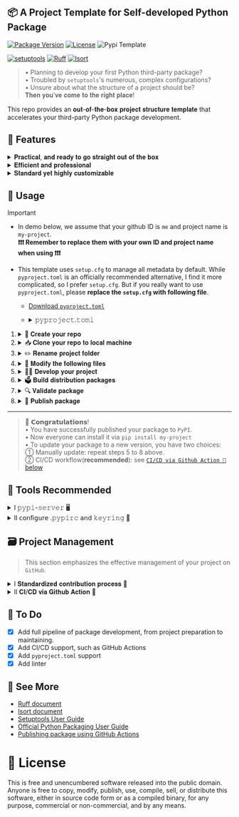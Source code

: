 ## 📦 A Project Template for Self-developed Python Package

[![Package Version](https://img.shields.io/badge/Version-v1.4.0-green)](https://github.com/Ahzyuan/Python-package-template/releases/tag/v1.4.0)
[![License](https://img.shields.io/badge/License-MIT-khaki)](https://opensource.org/license/MIT)
![Pypi Template](https://img.shields.io/badge/PyPI-Package_pattern-yellow?logo=pypi&labelColor=%23FAFAFA)

[![setuptools](https://img.shields.io/badge/Build-setuptools-red)](https://github.com/pypa/setuptools)
[![Ruff](https://img.shields.io/badge/Formatter-Ruff-sienna?logo=ruff)](https://github.com/astral-sh/ruff)
[![Isort](https://img.shields.io/badge/%20Imports-isort-%231674b1?style=flat&labelColor=ef8336)](https://pycqa.github.io/isort/)

> • Planning to develop your first Python third-party package?   
> • Troubled by `setuptools`'s numerous, complex configurations?   
> • Unsure about what the structure of a project should be?    
> 𝐓𝐡𝐞𝐧 𝐲𝐨𝐮'𝐯𝐞 𝐜𝐨𝐦𝐞 𝐭𝐨 𝐭𝐡𝐞 𝐫𝐢𝐠𝐡𝐭 𝐩𝐥𝐚𝐜𝐞!

This repo provides an 𝐨𝐮𝐭-𝐨𝐟-𝐭𝐡𝐞-𝐛𝐨𝐱 𝐩𝐫𝐨𝐣𝐞𝐜𝐭 𝐬𝐭𝐫𝐮𝐜𝐭𝐮𝐫𝐞 𝐭𝐞𝐦𝐩𝐥𝐚𝐭𝐞 that accelerates your third-party Python package development.

## 🎯 Features

<details>
<summary>𝐏𝐫𝐚𝐜𝐭𝐢𝐜𝐚𝐥, 𝐚𝐧𝐝 𝐫𝐞𝐚𝐝𝐲 𝐭𝐨 𝐠𝐨 𝐬𝐭𝐫𝐚𝐢𝐠𝐡𝐭 𝐨𝐮𝐭 𝐨𝐟 𝐭𝐡𝐞 𝐛𝐨𝐱</summary>

> 💡 Tips      
> • We use [`setup.cfg`](setup.cfg) to manage all metadata, and just keep a minimal [`setup.py`](setup.py) to ensure editable installation supported. 

We provide:

1. **A fully configured package-setup file**, i.e., [`setup.cfg`](setup.cfg) or [`pyproject.toml`](https://github.com/Ahzyuan/Python-package-template/releases/download/v1.4.0/pyproject.toml).
   - It covers most common config items, allows dynamic access to `version`, `README`, and project dependencies at build time.
   - It is well commented, so you don't need to look up [documents](https://setuptools.pypa.io/en/latest/references/keywords.html) to understand each item's meaning.

2. **A complete and concise usage guidance**, i.e. [`🔨 Usage`](#-usage) below.      

</details>

<details>
<summary>𝐄𝐟𝐟𝐢𝐜𝐢𝐞𝐧𝐭 𝐚𝐧𝐝 𝐩𝐫𝐨𝐟𝐞𝐬𝐬𝐢𝐨𝐧𝐚𝐥</summary>

We provide a **useful, complete project structure**, which    
• not only complies with software engineering specifications,    
• but also includes **all file templates** required for a project and **continuous deployment(CD) workflows**(see [`CI/CD via Github Action 🤖` below](#-project-management)).

Here is the detailed structure of the project:

```plaix-txt
Python-package-template/
├── .github/                      # Storage Github Action workflow files and templates of Issue, PR 
│   ├── CONTRIBUTING.md           # Instructions for contributing to project
│   ├── ISSUE_TEMPLATE            # Storage Issue template files
│   │   ├── bug_report.yml        # Bug report template
│   │   ├── feature_request.yml   # Feature request template
│   │   └── config.yml            # Template choosing configuration
│   ├── PULL_REQUEST_TEMPLATE.md  # Template for PR description
│   └── workflows                 # Storage Github Action workflow files    
│       └── publish_release.yml   # Workflow for publishing and releaseing Python package
|
├── tests/           # Storage unit test code
│   └── README.md    # Instructions for testing your code
|
├── docs/            # Store document related files
│   └── README.md    # Instructions for building document for your project
|
├── examples/        # Store project demo code
│   └── demo.ipynb   # Demonstration of your project
|
├── package-name/    # Store project code
│   ├── core.py      # Core code
│   └── __init__.py  # Package initialization file, defining copyright, version,and other information
|
├── .gitignore       # File ignored by Git
├── LICENSE          # Project license
├── MANIFEST.in      # Describe the files included or not included in buildpackage
├── CHANGELOG.md     # Project changelog
├── README.md        # Project description
├── requirements.txt # Project dependency
├── ruff.toml        # Define rules for code style, code inspection, and importmanagement
├── packaging.sh     # Package building script
├── check_meta.sh    # Distribution metadata checking script
├── setup.cfg        # Project packaging configuration
└── setup.py         # Project packaging script
```

</details>

<details>
<summary>𝐒𝐭𝐚𝐧𝐝𝐚𝐫𝐝 𝐲𝐞𝐭 𝐡𝐢𝐠𝐡𝐥𝐲 𝐜𝐮𝐬𝐭𝐨𝐦𝐢𝐳𝐚𝐛𝐥𝐞</summary>

- **We standardize code sytle and quality** with the wonderful Python linter and formatter [`Ruff`](https://github.com/astral-sh/ruff).
- **We standardize contributing pipeline** with [`CONTRIBUTING.md`](.github/CONTRIBUTING.md) to cuts communication costs and boosts development efficiency.
- **We offer ready-to-use templates** for `issue`, `pull requests(PR)`, and package publishing workflows, complete with modifications and usage instructions to help you customize them effectively.

</details>

## 🔨 Usage

> [!IMPORTANT]   
> - In demo below, we assume that your github ID is `me` and project name is `my-project`.         
>   **❗️❗️❗️ Remember to replace them with your own ID and project name when using ❗️❗️❗️**
>
> - This template uses `setup.cfg` to manage all metadata by default. While `pyproject.toml` is an officially recommended alternative, I find it more complicated, so I prefer `setup.cfg`. But if you really want to use `pyproject.toml`, please **replace the `setup.cfg` with following file**. 
> 
>    - [Download `pyproject.toml`](https://github.com/Ahzyuan/Python-package-template/releases/download/v1.4.0/pyproject.toml)
>    - <details>
>      <summary>𝚙𝚢𝚙𝚛𝚘𝚓𝚎𝚌𝚝.𝚝𝚘𝚖𝚕</summary>
>
>       ```toml
>       # refer to https://packaging.python.org/en/latest/guides/writing-pyproject-toml
>       # See https://docs.astral.sh/ruff/settings for configuring ruff
>       
>       [build-system]  # define build backend and dependencies needed to build your project
>       requires = ["setuptools>=66.0", "cython", "wheel", "isort", "ruff"]           # dependencies needed to build your project
>       build-backend = "setuptools.build_meta"                             # build backend
>       
>       [project] # define metadata of your project
>       
>       # ---------------- Dynamic info ----------------
>       dynamic = ["version","dependencies"]                                # dynamic info will be filled in by the build backend
>       
>       # ---------------- Basic info ----------------
>       name = "your-package"                                               # package name
>       authors = [
>         { name="your-name", email="your-email@mail.com" }, 
>       ]
>       maintainers = [
>         { name="your-name", email="your-email@mail.com" }, 
>       ]
>       description = "Package test"                             # one-line description of your project
>       readme = {file = "README.md", content-type = "text/markdown"}       # specify README file
>       
>       # ---------------- Dependency info ----------------
>       requires-python = ">=3.7"                                           # Python version requirement
>       
>       # ---------------- Other ----------------
>       keywords = ["A","B","c"]      # keywords of your project, will help to suggest your project when people search for these keywords.
>       classifiers = [               # Trove classifiers, Full list: https://pypi.python.org/pypi?%3Aaction=list_classifiers
>         "Development Status :: 4 - Beta",
>         "Intended Audience :: Developers",
>         "Topic :: Software Development :: Build Tools",
>         "License :: OSI Approved :: MIT License",
>         "Programming Language :: Python :: 3",
>         "Programming Language :: Python :: 3.7",
>         "Programming Language :: Python :: 3.8",
>         "Programming Language :: Python :: 3.9",
>         "Programming Language :: Python :: 3.10",
>         "Programming Language :: Python :: 3.11",
>         "Programming Language :: Python :: 3.12",
>       ]
>       
>       # ---------------- Optional dependency ----------------
>       [project.optional-dependencies] 
>       docs = ["sphinx>=7.0.0"]
>       
>       test = [
>         "pytest", 
>         "pytest-sugar"]
>       
>       cli = [
>         "rich",
>         "click",
>       ]
>       
>       # Install a command as part of your package
>       [project.gui-scripts]                           # use [project.gui-scripts] to compatiable with differernt system   
>       your-package = "your-package.cli:app"           # command = package:func
>       
>       
>       # URLs associated with your project
>       [project.urls]
>       Homepage = "https://github.com/your-name/your-package"                    
>       Repository = "https://github.com/your-name/your-package.git" 
>       Issues = "https://github.com/your-name/your-package/issues" 
>       Changelog = "https://github.com/your-name/your-package/blob/master/CHANGELOG.md"
>       
>       [tool.setuptools.dynamic]
>       version = {attr = "your-package.__version__"}  # automatically obtain the value by `my_package.__version__`.
>       dependencies = {file = ["requirements.txt", "requirement.txt", > "requirement"]}
>       
>       # -------------------------------- Tools Setting --------------------------------
>       [tool.setuptools]
>       license-files = ['LICEN[CS]E*', 'COPYING*', 'NOTICE*', 'AUTHORS*']  # specify License files
>       
>       [tool.setuptools.packages]
>       find = {}  # Scan the project directory with the default parameters
>       
>       [tool.ruff]
>       # Allow lines to be as long as 120.
>       line-length = 120
>       
>       [tool.ruff.format]
>       # Enable reformatting of code snippets in docstrings.
>       docstring-code-format = true
>       
>       [tool.ruff.lint]
>       # Skip unused variable rules
>       ignore = [
>           "ANN101",  # Missing type annotation for `self` in method
>           "ANN102",  # Missing type annotation for `cls` in classmethod
>           "ANN401",  # Dynamically typed expressions (typing.Any) are disallowed
>           "C901",    # function is too complex (12 > 10)
>           "COM812",  # Trailing comma missing
>           "D",       # Docstring rules
>           "EM101",   # Exception must not use a string literal, assign to variable first
>           "EM102",   # Exception must not use an f-string literal, assign to variable first
>           "ERA001",  # Found commented-out code
>           "FBT001",  # Boolean positional arg in function definition
>           "FBT002",  # Boolean default value in function definition
>           "FBT003",  # Boolean positional value in function call
>           "FIX002",  # Line contains TODO
>           "ISC001",  # Isort
>           "PLR0911", # Too many return statements (11 > 6)
>           "PLR2004", # Magic value used in comparison, consider replacing 2 with a constant variable
>           "PLR0912", # Too many branches
>           "PLR0913", # Too many arguments to function call
>           "PLR0915", # Too many statements
>           "S101",    # Use of `assert` detected
>           "S311",    # Standard pseudo-random generators are not suitable for cryptographic purposes
>           "T201",    # print() found
>           "T203",    # pprint() found
>           "TD002",   # Missing author in TODO; try: `# TODO(<author_name>): ...`
>           "TD003",   # Missing issue link on the line following this TODO
>           "TD005",   # Missing issue description after `TODO`
>           "TRY003",  # Avoid specifying long messages outside the exception class
>           "PLW2901", # `for` loop variable `name` overwritten by assignment target
>           "SLF001",  # Private member accessed: `_modules`
>       ]
>       
>       [tool.ruff.lint.isort]
>       length-sort = true                              # sort imports by their string length
>       combine-as-imports = true                       # combines as imports on the same line
>       known-first-party = ["your-package"]
>       lines-after-imports = 1                         # Use a single line after each import block.
>       single-line-exclusions = ["os", "json", "re"]   # modules to exclude from the single line rule
>       ```
> </details>

1. <details>
    <summary>🚀 𝐂𝐫𝐞𝐚𝐭𝐞 𝐲𝐨𝐮𝐫 𝐫𝐞𝐩𝐨</summary>
    
    Press the `Use this template` button next to `star` button,   
    so as to use this repo as a template to create your repo.
  
2. <details>
   <summary>📥 𝐂𝐥𝐨𝐧𝐞 𝐲𝐨𝐮𝐫 𝐫𝐞𝐩𝐨 𝐭𝐨 𝐥𝐨𝐜𝐚𝐥 𝐦𝐚𝐜𝐡𝐢𝐧𝐞</summary>
    
    Find new repo on your GitHub `repositories` page.    
    Pull it to your machine with `git clone`.

    ```bash
    # replace 'me' with your github ID, 
    # 'my-project' with your project name, 
    # and `MYPROJECT` with your local project folder name
    git clone https://github.com/me/my-project MYPROJECT
    ```
    </details>

3.  <details>
    <summary>✏️ 𝐑𝐞𝐧𝐚𝐦𝐞 𝐩𝐫𝐨𝐣𝐞𝐜𝐭 𝐟𝐨𝐥𝐝𝐞𝐫</summary>

    ```bash
    cd MYPROJECT

    # replace 'my-project' with your project name
    git mv package-name my-project
    ```

    > <details>
    > <summary>𝘯𝘰𝘸 𝘺𝘰𝘶𝘳 𝘱𝘳𝘰𝘫𝘦𝘤𝘵 𝘴𝘵𝘳𝘶𝘤𝘵𝘶𝘳𝘦 𝘴𝘩𝘰𝘶𝘭𝘥 𝘣𝘦 𝘭𝘪𝘬𝘦 𝘵𝘩𝘪𝘴</summary>
    >
    > ```
    > # Note: 
    > # the directory structure below neglects the `.github` dir
    > 
    > MYPROJECT/
    > ├── tests/ 
    > │   └── README.md     
    > |      
    > ├── docs/   
    > │   └── README.md    
    > |            
    > ├── examples/  
    > │   └── demo.ipynb    
    > |         
    > ├── my-project/    
    > │   ├── core.py      
    > │   └── __init__.py   
    > |
    > ├── .gitignore   
    > ├── LICENSE          
    > ├── MANIFEST.in     
    > ├── CHANGELOG.md     
    > ├── README.md        
    > ├── requirements.txt 
    > ├── ruff.toml       
    > ├── packaging.sh     
    > ├── check_meta.sh    
    > ├── setup.cfg        
    > └── setup.py         
    > ```
    > 
    > </details>
    
    </details>

4.  <details>
    <summary>📄 𝐌𝐨𝐝𝐢𝐟𝐲 𝐭𝐡𝐞 𝐟𝐨𝐥𝐥𝐨𝐰𝐢𝐧𝐠 𝐟𝐢𝐥𝐞𝐬</summary>

    <details>
    <summary>① 𝚜𝚎𝚝𝚞𝚙.𝚌𝚏𝚐 / 𝚙𝚢𝚙𝚛𝚘𝚓𝚎𝚌𝚝.𝚝𝚘𝚖𝚕 (𝚖𝚘𝚜𝚝 𝚒𝚖𝚙𝚘𝚛𝚝𝚊𝚗𝚝)</summary>

    > 💡 Tips  
    > 
    > • If your `README` is in `rst` format, you need to replace `"text/markdown"` with  `"text/x-rst"` in `long_description_content_type`(`setup.cfg`) or `readme`(`pyproject.toml`).  
    > 
    > • If you want to create a CLI command for your package, enable `[options.entry_points]` option in `setup.cfg` or `[project.gui-scripts]` in `pyproject.toml`. See more [here](https://packaging.python.org/en/latest/guides/creating-command-line-tools/).
    > 
    > • If you want more configuration, refer to [keywords of `setup.cfg`](https://setuptools.pypa.io/en/latest/references/keywords.html) or [keywords of `pyproject.toml`](https://setuptools.pypa.io/en/latest/userguide/pyproject_config.html)

    **Look for the following variables in `setup.cfg` and modify as per comments.**

    |       Basic        |    Requirement related     | Package structure related |
    |:------------------:|:--------------------------:|:-------------------------:|
    |       `name`       |     `python_requires`      |        `packages`         |
    |     `version`      |     `install_requires`     |  `include_package_data`   |
    |      `author`      |         `exclude`          |                           |
    |   `author_email`   | `[options.extras_require]` |                           |
    |   `description`    |                            |                           |
    | `long_description` |                            |                           |
    |       `url`        |                            |                           |
    |     `keywords`     |                            |                           |
    |     `license`      |                            |                           |
    |   `classifiers`    |                            |                           |

    **If you are using `pyproject.toml`, you may need to replace `your-package` with `my-package` in file first, then check out and modify following variables.**

    |      Basic       |        Requirement related        | Package structure related |
    |:----------------:|:---------------------------------:|:-------------------------:|
    |      `name`      |            `requires`             |          `find`           |
    |    `version`     |         `requires-python`         |                           | 
    |    `authors`     | `[project.optional-dependencies]` |                           |
    |  `maintainers`   |                                   |                           |
    |  `description`   |                                   |                           |
    |     `readme`     |                                   |                           |
    | `[project.urls]` |                                   |                           |
    |    `keywords`    |                                   |                           |
    |  `classifiers`   |                                   |                           |
    
    </details>

    <details>
    <summary> ② 𝚖𝚢-𝚙𝚛𝚘𝚓𝚎𝚌𝚝/__𝚒𝚗𝚒𝚝__.𝚙𝚢 </summary>

    - `line 2`: `<your-name>` → `me`, replace with your github ID
    - replace `<license-name>` with your license name
    - replace `<full_text-url-of-license-terms>` with your license url, attain it from [choosealicense.com](https://choosealicense.com/)
    - `line 8`: `0.1.0` → `0.0.1`, replace with your project initial version

    </details>

    <details>
    <summary> ③ 𝚛𝚞𝚏𝚏.𝚝𝚘𝚖𝚕 </summary>

    > • Here show the common change of `ruff.toml`  
    > • With comments in the file, you can modify everything as needed.   
    > • If you want more configuration, refer to [Ruff document](https://docs.astral.sh/ruff/)

    - `line 3`: `target-version = "py37"` → `"py310"`, replace with your target python 
    - `line 46`: `known-first-party = ["<your_package_name>"]` → `["my-project"]`, replace with your project name

    </details>

    <details>
    <summary> ④ 𝚛𝚎𝚚𝚞𝚒𝚛𝚎𝚖𝚎𝚗𝚝𝚜.𝚝𝚡𝚝 </summary>

    > Change with your project dependencies, here is an example

    ```plain-txt
    setuptools
    isort
    ruff
    opencv-python
    tqdm
    ```

    </details>

    <details>
    <summary> ⑤ 𝚁𝙴𝙰𝙳𝙼𝙴.𝚖𝚍 </summary>

    > Change with your project description. Here is an example

    ```markdown
    # 🧐 my-project

    ![Static Badge](https://img.shields.io/badge/Version-v0.0.1-green)

    ## 👋 Introduction

    This is my first Python package called `my-project`.

    ## 📦 Getting Started

    Install the package with pip: `pip install my-project`

    ## 📄 License

    This project is licensed under the MIT License, 
    see the [LICENSE.md](LICENSE.md) for details

    ## 💖 Acknowledge

    Thanks for John for his help.
    ```

    </details>


    <details>
    <summary> ⑥ 𝙻𝚒𝚌𝚎𝚗𝚜𝚎 </summary>

    > Default license is `MIT`, you can change it to other.  
    > See https://choosealicense.com/licenses/

    ```
    line 3: Copyright (c) <YEAR> <COPYRIGHT HOLDER>
    ↓
    line 3: Copyright (c) 2024 me
    ```

    </details>

    <details>
    <summary> ⑦ .𝚐𝚒𝚝𝚑𝚞𝚋/𝚠𝚘𝚛𝚔𝚏𝚕𝚘𝚠𝚜/𝚙𝚞𝚋𝚕𝚒𝚜𝚑_𝚛𝚎𝚕𝚎𝚊𝚜𝚎.𝚢𝚖𝚕 </summary>

    > • Change this file to use `Github Actions` for package publication.    
    > • If you want to change the preset workflow, see [`CI/CD via Github Action 🤖` below](#-project-management) and refer to [Github Actions document](https://docs.github.com/en/actions)

    - `<package-name>` → `my-project`
  
    </details>

    </details>

5.  <details>
    <summary>👨‍💻 𝐃𝐞𝐯𝐞𝐥𝐨𝐩 𝐲𝐨𝐮𝐫 𝐩𝐫𝐨𝐣𝐞𝐜𝐭</summary>

    > 💡 Tips    
    > • Cross-module imports can be made via `.module-name` or `my-project.module-name` in each module file.  
    > 
    > • You can test your code using `python -m my-project.<module-name>` with working directory in `MYPROJECT`.   
    > 
    > • To develop a command-line tool, add `__main__.py` in `my-project` folder. It defines logit when typing `my-project` in terminal. See more [here](https://packaging.python.org/en/latest/guides/creating-command-line-tools/)

    **Fill your logit into `my-project` folder**.

    </details>

6.  <details>
    <summary>🗳 𝐁𝐮𝐢𝐥𝐝 𝐝𝐢𝐬𝐭𝐫𝐢𝐛𝐮𝐭𝐢𝐨𝐧 𝐩𝐚𝐜𝐤𝐚𝐠𝐞𝐬</summary>

    > This step will generate `.tar.gz` source distribution file and `.whl` built distribution in new created folder `dist` .

    ```bash
    # pwd: .../MYPROJECT
    chmod +x packaging.sh

    # Assume you are using anaconda to manage your python environment
    ./packaging.sh

    # Otherwise, activate your environment and execute following command
    python -m build -v -n .
    ```

    </details>

7.  <details>
    <summary>🔍 𝐕𝐚𝐥𝐢𝐝𝐚𝐭𝐞 𝐩𝐚𝐜𝐤𝐚𝐠𝐞</summary>

    ①. 𝖵𝖺𝗅𝗂𝖽𝖺𝗍𝖾 𝖽𝗂𝗌𝗍𝗋𝗂𝖻𝗎𝗍𝗂𝗈𝗇 𝗆𝖾𝗍𝖺𝖽𝖺𝗍𝖺

    ```bash
    # pwd: .../MYPROJECT
    pip install twine

    chmod +x check_meta.sh
    ./check_meta.sh
    ```

    ②. 𝖵𝖺𝗅𝗂𝖽𝖺𝗍𝖾 `𝖬𝖠𝖭𝖨𝖥𝖤𝖲𝖳.𝗂𝗇` 𝗂𝖿 𝗒𝗈𝗎 𝗁𝖺𝗏𝖾 𝗍𝗁𝗂𝗌 𝖿𝗂𝗅𝖾.

    ```bash
    # pwd: .../MYPROJECT
    pip install check-manifest

    # command below will automatically add missing file patterns to MANIFEST.in.
    check-manifest -u -v
    ```

    ③. `𝖮𝗉𝗍𝗂𝗈𝗇` 𝖵𝖺𝗅𝗂𝖽𝖺𝗍𝖾 𝗉𝖺𝖼𝗄𝖺𝗀𝖾 𝖿𝗎𝗇𝖼𝗍𝗂𝗈𝗇𝗌
    
    ```bash
    # pwd: .../MYPROJECT
    pip install dist/*.whl
    
    # then test your package to see whether it works well.
    # this is necessary if you have create a CLI tool for your package.
    ```
    
    </details>

8.  <details>
    <summary>📢 𝐏𝐮𝐛𝐥𝐢𝐬𝐡 𝐩𝐚𝐜𝐤𝐚𝐠𝐞</summary>

    > • This step will upload your package to [`PyPI`](https://pypi.org/) or [`TestPyPI`](https://test.pypi.org/).  
    > • So firstly, you need to register an account with [`PyPI`](https://pypi.org/) or [`TestPyPI`](https://test.pypi.org/).  
    > • Also, don't forget to generate a token for uploading your package. See more [here](https://pypi.org/help/#apitoken).
    
    > 📋 **𝖲𝗎𝗀𝗀𝖾𝗌𝗍𝗂𝗈𝗇**   
    > You likely have many commits to `PyPI` or `TestPyPI` to familiarize yourself with the process. In this case, you can maintain a **forged `PyPI` server locally**, see [`🧰 Tools Recommended -> pypi-server` below](#-tools-recommended).

    ```bash
    # pwd: .../MYPROJECT

    # (Option but strongly recommended) upload to testpypi firstly to see if anywhere wrong
    twine upload --repository testpypi dist/* 

    # upload to pypi
    # then everyone can install your package via `pip install my-project`
    twine upload --repository pypi dist/* 
    ```
    After executing command above, you will be asked to **enter your account token**.  

    - Sure, you can paste your token in terminal to go through the process.   
    
    - But if you are tired of doing this, you can use `.pypirc` and `keyring` to automatically access your token whenever needed. Follow the step in [`configure .pypirc and keyring 🔐` below](#-tools-recommended).:

    </details>

---

> 🥳 𝗖𝗼𝗻𝗴𝗿𝗮𝘁𝘂𝗹𝗮𝘁𝗶𝗼𝗻𝘀!   
> • You have successfully published your package to `PyPI`.    
> • Now everyone can install it via `pip install my-project`   
> • To update your package to a new version, you have two choices:    
> ① Manually update: repeat steps 5 to 8 above.    
> ② CI/CD workflow(**recommended**): see [`CI/CD via Github Action 🤖` below](#-project-management)

## 🧰 Tools Recommended

<details>
<summary>Ⅰ 𝚙𝚢𝚙𝚒-𝚜𝚎𝚛𝚟𝚎𝚛 🖥️</summary>

> • **What is it**: A simple `PyPI` server for local use.   
> • **Highly recommended** if you are **testing your CI/CD workflow**.

You likely have many commits to `PyPI` or `TestPyPI` to familiarize yourself with publishing process. Then there exists two problems:
  
> • [`TestPyPI` / `PyPI` project size limit](https://pypi.org/help/#project-size-limit): many commits can exceed project size limit.    
> 
> • Using `TestPyPI` as the index of `pip install` is not always reliable:  especially when your package depends on some packages that are only available on `PyPI` but not on `TestPyPI`.   
> >For example, if your package `mp-project` depends on `ruff`, then `pip install mp-project -i https://test.pypi.org/simple` will fail with `ResolutionImpossible` or `Package not found` in the process of finding and downloading `ruff`, cause `ruff` is only available on `PyPI`.

To solve these problems and fully imitate the bahvior of normal `pip install` using `PyPI` index. You can deploy a local `PyPI` server with `pypi-server`.

Here is a quick guide to get started, please check [pypiserver's repo](https://github.com/pypiserver/pypiserver ) for more details.


```bash
pip install pypiserver 

mkdir Path/to/store/packages  # path to store distribution packages

pypi-server run \
-i 0.0.0.0 \
-p <port> \                  # specify a port to listen
<path-to-store>/.pypiserver_pkgs\
-a . -P . &                  # disable authentication for intranet use

cat >~/.pypirc<<EOF          # add local server to .pypirc
[distutils]
index-servers =
    pypi
    testpypi
    local

[pypi]
repository: https://upload.pypi.org/legacy/

[testpypi]
repository: https://test.pypi.org/legacy/

[local]
    repository: http://0.0.0.0:7418
    username: none          # random string, not important
    password: none          # random string, not important
EOF
```

OK, then we can use commands below to upload and install packages:

```bash
# pwd: .../package project dir

# upload package to local server
twine upload --repository local dist/*

# install package from local server
pip install <package> \
--trusted-host \
--extra-index-url http://0.0.0.0:<port>/simple/ 
```

❗️❗️❗️ If you want to close the server, using `kill -9 "$(pgrep pypi-server)"`.

</details>

<details>
<summary>Ⅱ 𝖼𝗈𝗇𝖿𝗂𝗀𝗎𝗋𝖾 .𝚙𝚢𝚙𝚒𝚛𝚌 𝖺𝗇𝖽 𝚔𝚎𝚢𝚛𝚒𝚗𝚐 🔐</summary>

1. Configure `keyring` first

    ```bash
    pip install keyring keyrings.alt

    # if you are on Linux, execute commands below additionally.
    cat >"$(keyring diagnose | grep "config path:" | cut -d' ' -f3)"<<EOF
    [backend]
    default-keyring=keyrings.alt.file.PlaintextKeyring
    EOF

    # encrypt your pypi token 
    ## pypi
    keyring set https://upload.pypi.org/legacy/ __token__

    ## enter your pypi token when prompted

    # verify that the encrypted token has been stored
    keyring get https://upload.pypi.org/legacy/ __token__ 

    # ------------------------ same for testpypi ------------------------

    ## testpypi
    keyring set https://test.pypi.org/legacy/ __token__

    ## enter your pypi token when prompted

    # verify that the encrypted token has been stored
    keyring get https://test.pypi.org/legacy/ __token__
    ```

2. Configure `.pypirc`

    ```bash
    # refer to https://packaging.python.org/en/latest/specifications/pypirc/
    cat >~/.pypirc<<EOF
    [distutils]
    index-servers =
        pypi
        testpypi

    [pypi]
    repository = https://upload.pypi.org/legacy/

    [testpypi]
    repository = https://test.pypi.org/legacy/
    EOF

    chmod 600 ~/.pypirc
    ```

3. At this point, there is **no need** to verify your token manually when you upload packages via `twine upload`

</details>

## 🗃 Project Management 

> This section emphasizes the effective management of your project on `GitHub`.

<details>
<summary>Ⅰ 𝐒𝐭𝐚𝐧𝐝𝐚𝐫𝐝𝐢𝐳𝐞𝐝 𝐜𝐨𝐧𝐭𝐫𝐢𝐛𝐮𝐭𝐢𝐨𝐧 𝐩𝐫𝐨𝐜𝐞𝐬𝐬 💼</summary>

Standardizing project participation cuts communication costs and boosts development efficiency. This mainly focus on the files below: 

1. [`.github/CONTRIBUTING.md`](.github/CONTRIBUTING.md) : guide other to make contribution to your project. To change it, refer to [link](https://docs.github.com/en/communities/setting-up-your-project-for-healthy-contributions/setting-guidelines-for-repository-contributors).

2. [`.github/ISSUE_TEMPLATE`](.github/ISSUE_TEMPLATE) : standardize the format of `issue` reporting. Composed of
    > Tips: Open the [`Issue page`](https://github.com/Ahzyuan/Python-package-template/issues/new/choose) to see what the template looks like.

    - [`bug_report.yml`](.github/ISSUE_TEMPLATE/bug_report.yml): template for reporting bugs.
    - [`feature_request.yml`](.github/ISSUE_TEMPLATE/feature_request.yml): template for requesting new features.
    - [`config.yml`](.github/ISSUE_TEMPLATE/config.yml): A selector for templates that restricts issue initiation without templates.
    
    If you are to change it, refer to [link1](https://docs.github.com/en/communities/using-templates-to-encourage-useful-issues-and-pull-requests/configuring-issue-templates-for-your-repository), [link2](https://docs.github.com/en/communities/using-templates-to-encourage-useful-issues-and-pull-requests/syntax-for-issue-forms) and [link3](https://docs.github.com/en/communities/using-templates-to-encourage-useful-issues-and-pull-requests/syntax-for-githubs-form-schema).
   
3. [`.github/PULL_REQUEST_TEMPLATE.md`](.github/PULL_REQUEST_TEMPLATE.md) : standardize the format of `Pull Request`. To change it, refer to [link](https://docs.github.com/en/communities/using-templates-to-encourage-useful-issues-and-pull-requests/creating-a-pull-request-template-for-your-repository).

</details>

<details>
<summary>Ⅱ 𝐂𝐈/𝐂𝐃 𝐯𝐢𝐚 𝐆𝐢𝐭𝐡𝐮𝐛 𝐀𝐜𝐭𝐢𝐨𝐧 🤖</summary>

> ⚠️⚠️⚠️     
> • Due to the need of publishing to PyPI and TestPypi, **trusted publishers of  two platform needs to be configured first before use**. Following [tutorial 1](https://packaging.python.org/en/latest/guides/publishing-package-distribution-releases-using-github-actions-ci-cd-workflows/#configuring-trusted-publishing) and [tutorial 2](https://docs.pypi.org/trusted-publishers/creating-a-project-through-oidc/#github-actions) to make it.       
> 
> • **NOTE**: The `Environment name` item in configuration should be the same as what you specify in the workflow file.
> > For example, in the provided [publish_release.yml](.github/workflows/publish_release.yml), the `Environment name` is `pypi` in PyPI platform, cause we specify it in job `Publish-PyPI.environment.name`.

- By creating a `.yml` file under the `.github/workflows/` directory, CI/CD support for the project can be achieved.

- In this template repo, the automation of **steps 6 to 8** in `🔨 Usage` section is implemented. Once a **push with a tag** is made and the **tag matches a template** of the form `v*.*.*`, events below will happen:
  1. Build distribution packages, i.e., `.tar.gz` and `.whl` files
  2. Verify meta information of the distribution packages
  3. Release distribution packages to `PyPI` and `TestPyPI`, respectively
  4. Generate release according to tag name and `CHANGELOG.md`
  5. Upload the distribution package to the generated release.

- If you are to change the task flows, please see [Github Actions document](https://docs.github.com/en/actions) for more details.
  
> ❗️❗️❗️      
> If you want to disable the CI/CD feature, there are two options:           
> • delete the `.github/workflows/` directory        
> • do `Settings -> Actions -> General -> Disable actions` in project setting.

</details>

## 📑 To Do

- [x] Add full pipeline of package development, from project preparation to maintaining.
- [x] Add CI/CD support, such as GitHub Actions
- [x] Add `pyproject.toml` support
- [x] Add linter

## 👀 See More

- [Ruff document](https://docs.astral.sh/ruff/)
- [Isort document](https://pycqa.github.io/isort/index.html)
- [Setuptools User Guide](https://setuptools.pypa.io/en/latest/userguide/index.html)
- [Official Python Packaging User Guide](https://packaging.python.org)
- [Publishing package using GitHub Actions](https://packaging.python.org/en/latest/guides/publishing-package-distribution-releases-using-github-actions-ci-cd-workflows/)

# 🧾 License

This is free and unencumbered software released into the public domain. Anyone is free to copy, modify, publish, use, compile, sell, or distribute this software, either in source code form or as a compiled binary, for any purpose, commercial or non-commercial, and by any means.